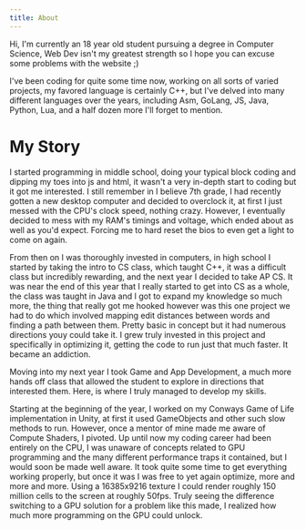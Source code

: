 ```yaml
---
title: About
---
```


Hi, I'm currently an 18 year old student pursuing a degree in Computer Science, Web Dev isn't my greatest strength so I hope you can excuse
some problems with the website ;)

I've been coding for quite some time now, working on all sorts of varied projects, my favored language is certainly C++, but I've delved into
many different languages over the years, including Asm, GoLang, JS, Java, Python, Lua, and a half dozen more I'll forget to mention.

# My Story

I started programming in middle school, doing your typical block coding and dipping my toes into js and html, it wasn't a very in-depth
start to coding but it got me interested. I still remember in I believe 7th grade, I had recently gotten a new desktop computer and decided to
overclock it, at first I just messed with the CPU's clock speed, nothing crazy. However, I eventually decided to mess with my RAM's timings
and voltage, which ended about as well as you'd expect. Forcing me to hard reset the bios to even get a light to come on again.

From then on I was thoroughly invested in computers, in high school I started by taking the intro to CS class, which taught C++, it was a difficult
class but incredibly rewarding, and the next year I decided to take AP CS. It was near the end of this year that I really started to get into CS as 
a whole, the class was taught in Java and I got to expand my knowledge so much more, the thing that really got me hooked however was this one
project we had to do which involved mapping edit distances between words and finding a path between them. Pretty basic in concept but it had numerous
directions youy could take it. I grew truly invested in this project and specifically in optimizing it, getting the code to run just that much faster.
It became an addiction.

Moving into my next year I took Game and App Development, a much more hands off class that allowed the student to explore in directions that interested
them. Here, is where I truly managed to develop my skills. 

Starting at the beginning of the year, I worked on my Conways Game of Life implementation in Unity, at first it used GameObjects and other such slow 
methods to run. However, once a mentor of mine made me aware of Compute Shaders, I pivoted. Up until now my coding career had been entirely on the CPU,
I was unaware of concepts related to GPU programming and the many different performance traps it contained, but I would soon be made well aware. It
took quite some time to get everything working properly, but once it was I was free to yet again optimize, more and more and more. Using a 16385x9216
texture I could render roughly 150 million cells to the screen at roughly 50fps. Truly seeing the difference switching to a GPU solution for a problem
like this made, I realized how much more programming on the GPU could unlock.
